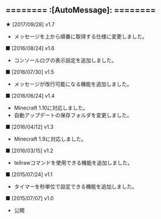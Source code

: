 ======== :[**AutoMessage**]: ========
-----------
**★** [2017/09/28] v1.7
- メッセージを上から順番に取得する仕様に変更しました。  

**■** [2016/08/24] v1.6
- コンソールログの表示設定を追加しました。  

**■** [2016/07/30] v1.5
- メッセージが改行可能になる機能を追加しました。  

**■** [2016/06/24] v1.4
- Minecraft 1.10に対応しました。
- 自動アップデートの保存フォルダを変更しました。  

**■** [2016/04/12] v1.3
- Minecraft 1.9に対応しました。  

**■** [2016/03/15] v1.2
- tellrawコマンドを使用できる機能を追加しました。  

**■** [2015/07/24] v1.1
- タイマーを秒単位で設定できる機能を追加しました。  

**■** [2015/07/07] v1.0
- 公開